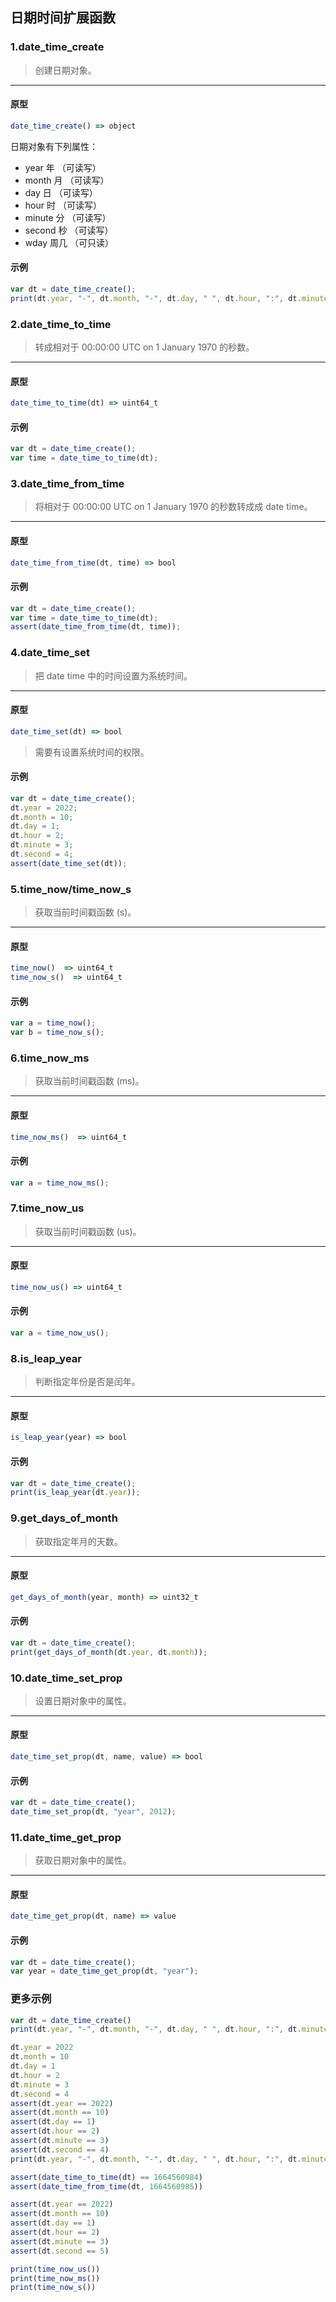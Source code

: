 ## 日期时间扩展函数

### 1.date\_time\_create

> 创建日期对象。
----------------------------

#### 原型

```js
date_time_create() => object
```

日期对象有下列属性：

* year 年 （可读写）
* month 月 （可读写）
* day 日 （可读写）
* hour 时 （可读写）
* minute 分 （可读写）
* second 秒 （可读写）
* wday 周几 （可只读）

#### 示例

```js
var dt = date_time_create();
print(dt.year, "-", dt.month, "-", dt.day, " ", dt.hour, ":", dt.minute, ":", dt.second, "(", dt.wday, ")");
```

### 2.date\_time\_to\_time

> 转成相对于 00:00:00 UTC on 1 January 1970 的秒数。
----------------------------

#### 原型

```js
date_time_to_time(dt) => uint64_t
```

#### 示例

```js
var dt = date_time_create();
var time = date_time_to_time(dt);
```

### 3.date\_time\_from\_time

> 将相对于 00:00:00 UTC on 1 January 1970 的秒数转成成 date time。
----------------------------

#### 原型

```js
date_time_from_time(dt, time) => bool
```

#### 示例

```js
var dt = date_time_create();
var time = date_time_to_time(dt);
assert(date_time_from_time(dt, time));
```

### 4.date\_time\_set

> 把 date time 中的时间设置为系统时间。
----------------------------

#### 原型

```js
date_time_set(dt) => bool
```

> 需要有设置系统时间的权限。

#### 示例

```js
var dt = date_time_create();
dt.year = 2022;
dt.month = 10;
dt.day = 1;
dt.hour = 2;
dt.minute = 3;
dt.second = 4;
assert(date_time_set(dt));
```

### 5.time_now/time_now_s

> 获取当前时间戳函数 (s)。
----------------------------

#### 原型

```js
time_now()  => uint64_t
time_now_s()  => uint64_t
```

#### 示例

```js
var a = time_now();
var b = time_now_s();
```

### 6.time\_now\_ms 

> 获取当前时间戳函数 (ms)。
----------------------------

#### 原型

```js
time_now_ms()  => uint64_t
```

#### 示例

```js
var a = time_now_ms();
```

### 7.time_now_us 

> 获取当前时间戳函数 (us)。
----------------------------

#### 原型

```js
time_now_us() => uint64_t
```

#### 示例

```js
var a = time_now_us();
```

### 8.is\_leap\_year

> 判断指定年份是否是闰年。
----------------------------

#### 原型

```js
is_leap_year(year) => bool
```

#### 示例

```js
var dt = date_time_create();
print(is_leap_year(dt.year));
```

### 9.get\_days\_of\_month

> 获取指定年月的天数。
----------------------------

#### 原型

```js
get_days_of_month(year, month) => uint32_t
```

#### 示例

```js
var dt = date_time_create();
print(get_days_of_month(dt.year, dt.month));
```

### 10.date\_time\_set\_prop

> 设置日期对象中的属性。
----------------------------

#### 原型

```js
date_time_set_prop(dt, name, value) => bool
```

#### 示例

```js
var dt = date_time_create();
date_time_set_prop(dt, "year", 2012);
```

### 11.date\_time\_get\_prop

> 获取日期对象中的属性。
----------------------------

#### 原型

```js
date_time_get_prop(dt, name) => value
```

#### 示例

```js
var dt = date_time_create();
var year = date_time_get_prop(dt, "year");
```

### 更多示例

```js
var dt = date_time_create()
print(dt.year, "-", dt.month, "-", dt.day, " ", dt.hour, ":", dt.minute, ":", dt.second, "(", dt.wday, ")")

dt.year = 2022
dt.month = 10
dt.day = 1
dt.hour = 2
dt.minute = 3
dt.second = 4
assert(dt.year == 2022)
assert(dt.month == 10)
assert(dt.day == 1)
assert(dt.hour == 2)
assert(dt.minute == 3)
assert(dt.second == 4)
print(dt.year, "-", dt.month, "-", dt.day, " ", dt.hour, ":", dt.minute, ":", dt.second, "(", dt.wday, ")")

assert(date_time_to_time(dt) == 1664560984)
assert(date_time_from_time(dt, 1664560985))

assert(dt.year == 2022)
assert(dt.month == 10)
assert(dt.day == 1)
assert(dt.hour == 2)
assert(dt.minute == 3)
assert(dt.second == 5)

print(time_now_us())
print(time_now_ms())
print(time_now_s())
```
